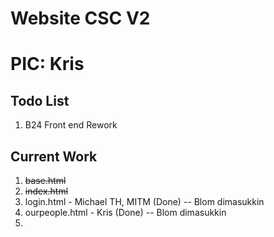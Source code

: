 # Website CSC V2

# PIC: Kris 

## Todo List
1. B24 Front end Rework

## Current Work

1. ~~base.html~~
2. ~~index.html~~
3. login.html - Michael TH, MITM (Done) -- Blom dimasukkin
4. ourpeople.html - Kris (Done) -- Blom dimasukkin
5. 
